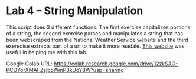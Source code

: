 # Lab 4 – String Manipulation
This script does 3 different functions. The first exercise capitalizes portions of a string, the second exercise parses and manipulates a string that has been webscraped from the National Weather Service website and the third exerecise extracts part of a url to make it more readale. [This website](https://stackoverflow.com/questions/56999390/how-to-extract-longitude-and-latitude-from-a-link/56999440) was useful in helping me with this lab. 

Google Colab URL: https://colab.research.google.com/drive/12zkSAO-PCUYorXMAFZsjb5WmP3kUoY8W?usp=sharing

